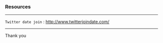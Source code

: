 ### Resources 

---

`Twitter date join` : http://www.twitterjoindate.com/  









---
Thank you
